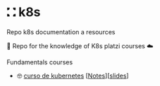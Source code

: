 # ⛚ k8s
Repo k8s documentation a resources

🙏 Repo for the knowledge of K8s platzi courses ☁️

Fundamentals courses

* 🤓 [curso de kubernetes](https://platzi.com/cursos/kubernetes/) [[Notes](https://github.com/DLesmes/k8s/blob/main/intro/k8s_fundamentals.md)][[slides]()]
